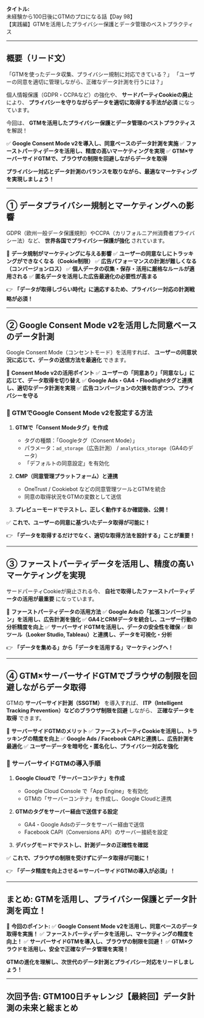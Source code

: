 **タイトル:**\
未経験から100日後にGTMのプロになる話【Day 98】\
【実践編】GTMを活用したプライバシー保護とデータ管理のベストプラクティス

---

## **概要（リード文）**

「GTMを使ったデータ収集、プライバシー規制に対応できている？」
「ユーザーの同意を適切に管理しながら、正確なデータ計測を行うには？」

個人情報保護（GDPR・CCPAなど）の強化や、
**サードパーティCookieの廃止** により、
**プライバシーを守りながらデータを適切に取得する手法が必須** になっています。

今回は、 **GTMを活用したプライバシー保護とデータ管理のベストプラクティス** を解説！

✅ **Google Consent Mode v2を導入し、同意ベースのデータ計測を実施**
✅ **ファーストパーティデータを活用し、精度の高いマーケティングを実現**
✅ **GTM×サーバーサイドGTMで、ブラウザの制限を回避しながらデータを取得**

**プライバシー対応とデータ計測のバランスを取りながら、最適なマーケティングを実現しましょう！**

---

## **① データプライバシー規制とマーケティングへの影響**

GDPR（欧州一般データ保護規則）やCCPA（カリフォルニア州消費者プライバシー法）など、
**世界各国でプライバシー保護が強化** されています。

📌 **データ規制がマーケティングに与える影響**
✅ **ユーザーの同意なしにトラッキングができなくなる（Cookie制限）**
✅ **広告パフォーマンスの計測が難しくなる（コンバージョンロス）**
✅ **個人データの収集・保存・活用に厳格なルールが適用される**
✅ **匿名データを活用した広告最適化の必要性が高まる**

👉 **「データが取得しづらい時代」に適応するため、プライバシー対応の計測戦略が必須！**

---

## **② Google Consent Mode v2を活用した同意ベースのデータ計測**

Google Consent Mode（コンセントモード）を活用すれば、
**ユーザーの同意状況に応じて、データの送信方法を最適化** できます。

📌 **Consent Mode v2の活用ポイント**
✅ **ユーザーの「同意あり」「同意なし」に応じて、データ取得を切り替え**
✅ **Google Ads・GA4・Floodlightタグと連携し、適切なデータ計測を実現**
✅ **広告コンバージョンの欠損を防ぎつつ、プライバシーを守る**

### **🔹 GTMでGoogle Consent Mode v2を設定する方法**

1. **GTMで「Consent Modeタグ」を作成**
   - タグの種類：「Googleタグ（Consent Mode）」
   - パラメータ：`ad_storage`（広告計測） / `analytics_storage`（GA4のデータ）
   - 「デフォルトの同意設定」を有効化

2. **CMP（同意管理プラットフォーム）と連携**
   - OneTrust / Cookiebot などの同意管理ツールとGTMを統合
   - 同意の取得状況をGTMの変数として送信

3. **プレビューモードでテストし、正しく動作するか確認後、公開！**

✅ **これで、ユーザーの同意に基づいたデータ取得が可能に！**

👉 **「データを取得するだけでなく、適切な取得方法を設計する」ことが重要！**

---

## **③ ファーストパーティデータを活用し、精度の高いマーケティングを実現**

サードパーティCookieが廃止される今、
**自社で取得したファーストパーティデータの活用が最重要** になっています。

📌 **ファーストパーティデータの活用方法**
✅ **Google Adsの「拡張コンバージョン」を活用し、広告計測を強化**
✅ **GA4とCRMデータを統合し、ユーザー行動の分析精度を向上**
✅ **サーバーサイドGTMを活用し、データの安全性を確保**
✅ **BIツール（Looker Studio, Tableau）と連携し、データを可視化・分析**

👉 **「データを集める」から「データを活用する」マーケティングへ！**

---

## **④ GTM×サーバーサイドGTMでブラウザの制限を回避しながらデータ取得**

GTMの **サーバーサイド計測（SSGTM）** を導入すれば、
**ITP（Intelligent Tracking Prevention）などのブラウザ制限を回避** しながら、
**正確なデータを取得** できます。

📌 **サーバーサイドGTMのメリット**
✅ **ファーストパーティCookieを活用し、トラッキングの精度を向上**
✅ **Google Ads / Facebook CAPIと連携し、広告計測を最適化**
✅ **ユーザーデータを暗号化・匿名化し、プライバシー対応を強化**

### **🔹 サーバーサイドGTMの導入手順**

1. **Google Cloudで「サーバーコンテナ」を作成**
   - Google Cloud Console で「App Engine」を有効化
   - GTMの「サーバーコンテナ」を作成し、Google Cloudと連携

2. **GTMのタグをサーバー経由で送信する設定**
   - GA4・Google Adsのデータをサーバー経由で送信
   - Facebook CAPI（Conversions API）のサーバー接続を設定

3. **デバッグモードでテストし、計測データの正確性を確認**

✅ **これで、ブラウザの制限を受けずにデータ取得が可能に！**

👉 **「データ精度を向上させる＝サーバーサイドGTMの導入が必須」！**

---

## **まとめ: GTMを活用し、プライバシー保護とデータ計測を両立！**

📌 **今回のポイント:**
✅ **Google Consent Mode v2を活用し、同意ベースのデータ取得を実施！**
✅ **ファーストパーティデータを活用し、マーケティングの精度を向上！**
✅ **サーバーサイドGTMを導入し、ブラウザの制限を回避！**
✅ **GTM×クラウドを活用し、安全で正確なデータ管理を実現！**

**GTMの進化を理解し、次世代のデータ計測とプライバシー対応をリードしましょう！**

---

## **次回予告: GTM100日チャレンジ【最終回】データ計測の未来と総まとめ**